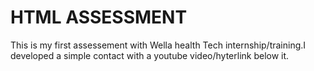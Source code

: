 # HTML ASSESSMENT
This is my first assessement with Wella health Tech internship/training.I developed a simple contact with a youtube video/hyterlink below it.

